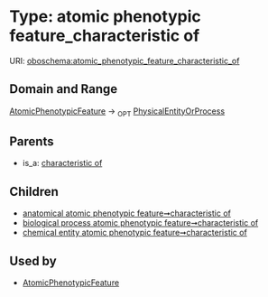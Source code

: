
# Type: atomic phenotypic feature_characteristic of




URI: [oboschema:atomic_phenotypic_feature_characteristic_of](http://purl.obolibrary.org/oboschema/atomic_phenotypic_feature_characteristic_of)


## Domain and Range

[AtomicPhenotypicFeature](AtomicPhenotypicFeature.md) ->  <sub>OPT</sub> [PhysicalEntityOrProcess](PhysicalEntityOrProcess.md)

## Parents

 *  is_a: [characteristic of](characteristic_of.md)

## Children

 *  [anatomical atomic phenotypic feature➞characteristic of](anatomical_atomic_phenotypic_feature_characteristic_of.md)
 *  [biological process atomic phenotypic feature➞characteristic of](biological_process_atomic_phenotypic_feature_characteristic_of.md)
 *  [chemical entity atomic phenotypic feature➞characteristic of](chemical_entity_atomic_phenotypic_feature_characteristic_of.md)

## Used by

 * [AtomicPhenotypicFeature](AtomicPhenotypicFeature.md)
